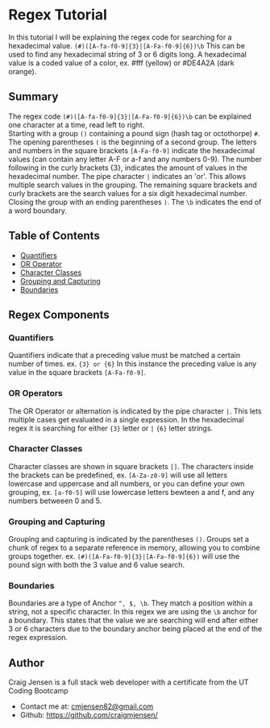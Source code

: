 # Regex Tutorial

In this tutorial I will be explaining the regex code for searching for a hexadecimal value. `(#)([A-fa-f0-9]{3}|[A-Fa-f0-9]{6})\b`
This can be used to find any hexadecimal string of 3 or 6 digits long.
A hexadecimal value is a coded value of a color, ex. #fff (yellow) or #DE4A2A (dark orange).

## Summary

The regex code `(#)([A-fa-f0-9]{3}|[A-Fa-f0-9]{6})\b` can be explained one character at a time, read left to right.  
Starting with a group `()` containing a pound sign (hash tag or octothorpe) `#`.
The opening parentheses `(` is the beginning of a second group. The letters and numbers in the square brackets `[A-Fa-f0-9]` indicate
the hexadecimal values (can contain any letter A-F or a-f and any numbers 0-9). The number following in the curly brackets {3},
indicates the amount of values in the hexadecimal number. The pipe character `|` indicates an 'or'. This allows multiple search values
in the grouping. The remaining square brackets and curly brackets are the search values for a six digit hexadecimal number.
Closing the group with an ending parentheses `)`. The `\b` indicates the end of a word boundary.

## Table of Contents

- [Quantifiers](#quantifiers)
- [OR Operator](#or-operator)
- [Character Classes](#character-classes)
- [Grouping and Capturing](#grouping-and-capturing)
- [Boundaries](#boundaries)

## Regex Components

### Quantifiers

Quantifiers indicate that a preceding value must be matched a certain number of times. ex. `{3} or {6}` In this instance the
preceding value is any value in the square brackets `[A-Fa-f0-9]`.

### OR Operators

The OR Operator or alternation is indicated by the pipe character `|`. This lets multiple cases get evaluated in a single expression.
In the hexadecimal regex it is searching for either `{3}` letter or `|` `{6}` letter strings.

### Character Classes

Character classes are shown in square brackets `[]`. The characters inside the brackets can be predefined, ex. `[A-Za-z0-9]` will use
all letters lowercase and uppercase and all numbers, or you can define your own grouping, ex. `[a-f0-5]` will use lowercase letters
bewteen a and f, and any numbers betweeen 0 and 5.

### Grouping and Capturing

Grouping and capturing is indicated by the parentheses `()`. Groups set a chunk of regex to a separate reference in memory, allowing
you to combine groups together. ex. `(#)([A-Fa-f0-9]{3}|[A-Fa-f0-9]{6})` will use the pound sign with both the 3 value and 6 value
search.

### Boundaries

Boundaries are a type of Anchor `^, $, \b`. They match a position within a string, not a specific character. In this regex we are
using the `\b` anchor for a boundary. This states that the value we are searching will end after either 3 or 6 characters due to the
boundary anchor being placed at the end of the regex expression.

## Author

Craig Jensen is a full stack web developer with a certificate from the UT Coding Bootcamp

- Contact me at: cmjensen82@gmail.com
- Github: https://github.com/craigmjensen/
